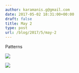 ```yaml
---
author: karamanis.g@gmail.com
date: 2017-05-02 18:31:00+00:00
draft: false
title: May 2
type: post
url: /blog/2017/5/may-2
---
```


Patterns



  
   ![](https://images.squarespace-cdn.com/content/v1/4f3f61bae4b063b909445965/1493743911532-OBMX3PK553W0UJDFL2CV/ke17ZwdGBToddI8pDm48kFWxnDtCdRm2WA9rXcwtIYR7gQa3H78H3Y0txjaiv_0fDoOvxcdMmMKkDsyUqMSsMWxHk725yiiHCCLfrh8O1z5QPOohDIaIeljMHgDF5CVlOqpeNLcJ80NK65_fV7S1UcTSrQkGwCGRqSxozz07hWZrYGYYH8sg4qn8Lpf9k1pYMHPsat2_S1jaQY3SwdyaXg/20170502-DSCF6413.jpg?format=original)

  

  
   ![](https://images.squarespace-cdn.com/content/v1/4f3f61bae4b063b909445965/1493743915083-YVB08PI3UEXOLJJ713JX/ke17ZwdGBToddI8pDm48kFWxnDtCdRm2WA9rXcwtIYR7gQa3H78H3Y0txjaiv_0fDoOvxcdMmMKkDsyUqMSsMWxHk725yiiHCCLfrh8O1z5QPOohDIaIeljMHgDF5CVlOqpeNLcJ80NK65_fV7S1UcTSrQkGwCGRqSxozz07hWZrYGYYH8sg4qn8Lpf9k1pYMHPsat2_S1jaQY3SwdyaXg/20170502-DSCF6417.jpg?format=original)

  


